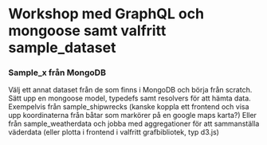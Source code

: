 # Workshop med GraphQL och mongoose samt valfritt sample_dataset

### Sample_x från MongoDB

Välj ett annat dataset från de som finns i MongoDB och börja från scratch. Sätt upp en mongoose model, typedefs samt resolvers för att hämta data.
Exempelvis från sample_shipwrecks (kanske koppla ett frontend och visa upp koordinaterna från båtar som markörer på en google maps karta?)
Eller från sample_weatherdata och jobba med aggregationer för att sammanställa väderdata (eller plotta i frontend i valfritt grafbibliotek, typ d3.js)
